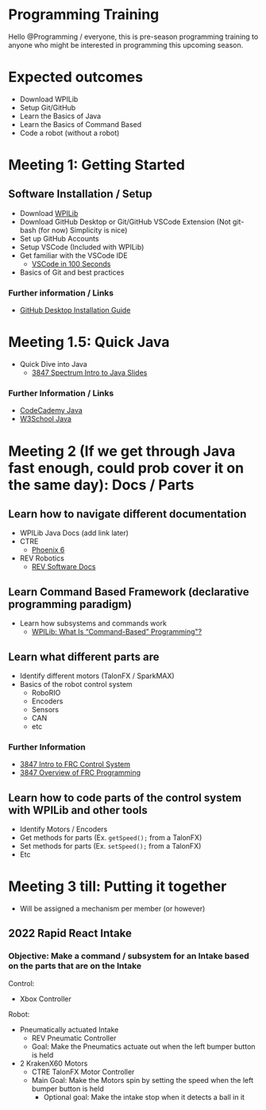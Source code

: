 # Programming Training

Hello @Programming / everyone, this is pre-season programming training to anyone who might be interested in programming this upcoming season.


# Expected outcomes
- Download WPILib
- Setup Git/GitHub
- Learn the Basics of Java
- Learn the Basics of Command Based
- Code a robot (without a robot)

# Meeting 1: Getting Started

## Software Installation / Setup 
- Download [WPILib](https://docs.wpilib.org/en/latest/docs/zero-to-robot/step-2/index.html)
- Download GitHub Desktop or Git/GitHub VSCode Extension (Not git-bash (for now) Simplicity is nice) 
- Set up GitHub Accounts
- Setup VSCode (Included with WPILib)
- Get familiar with the VSCode IDE
  - [VSCode in 100 Seconds](https://www.youtube.com/watch?v=KMxo3T_MTvY)
- Basics of Git and best practices

### Further information / Links
- [GitHub Desktop Installation Guide](https://docs.github.com/en/desktop/installing-and-authenticating-to-github-desktop/installing-github-desktop)


# Meeting 1.5: Quick Java
- Quick Dive into Java
  - [3847 Spectrum Intro to Java Slides](https://docs.google.com/presentation/d/1MxjAYEkdW9MVuQUSKM9xFdQ3vQl-1MXcdd2jdfOI_KY/edit?usp=sharing)

### Further Information / Links
- [CodeCademy Java](https://www.codecademy.com/learn/learn-java)
- [W3School Java](https://www.w3schools.com/java/)

# Meeting 2 (If we get through Java fast enough, could prob cover it on the same day): Docs / Parts

## Learn how to navigate different documentation
- WPILib Java Docs (add link later)
- CTRE 
  - [Phoenix 6](https://v6.docs.ctr-electronics.com/en/latest/)
- REV Robotics
  - [REV Software Docs](https://docs.revrobotics.com/sparkmax/software-resources/spark-max-api-information)

## Learn Command Based Framework (declarative programming paradigm)
- Learn how subsystems and commands work
  - [WPILib: What Is “Command-Based” Programming"?](https://docs.wpilib.org/en/latest/docs/software/commandbased/what-is-command-based.html)


## Learn what different parts are
- Identify different motors (TalonFX / SparkMAX)
- Basics of the robot control system
  - RoboRIO
  - Encoders
  - Sensors
  - CAN
  - etc

### Further Information
- [3847 Intro to FRC Control System](https://docs.google.com/presentation/d/1U8EKEZv5Km__JKcN2SpE7tU8HjkMOnHZUupBr-Zo96M/edit#slide=id.p)
- [3847 Overview of FRC Programming](https://docs.google.com/presentation/d/e/2PACX-1vRC037jwjNSnJN47Sut_juVnw0Ds6HQF1Jrwlx2t-1F6xo2s3G6tx7XU7Q0-xzG7ihGxwnhlGDvChz6/pub?start=false&loop=false&delayms=3000#slide=id.p)

## Learn how to code parts of the control system with WPILib and other tools
- Identify Motors / Encoders
- Get methods for parts (Ex. `getSpeed();` from a TalonFX)
- Set methods for parts (Ex. `setSpeed();` from a TalonFX)
- Etc

# Meeting 3 till: Putting it together 
- Will be assigned a mechanism per member (or however)

## 2022 Rapid React Intake
### Objective: Make a command / subsystem for an Intake based on the parts that are on the Intake
Control: 
- Xbox Controller

Robot: 
- Pneumatically actuated Intake
  - REV Pneumatic Controller
  - Goal: Make the Pneumatics actuate out when the left bumper button is held
- 2 KrakenX60 Motors
  - CTRE TalonFX Motor Controller
  - Main Goal: Make the Motors spin by setting the speed when the left bumper button is held
    - Optional goal: Make the intake stop when it detects a ball in it

